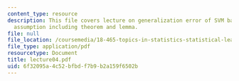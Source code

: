 ```yaml
---
content_type: resource
description: This file covers lecture on generalization error of SVM based on sample
  assumption including theorem and lemma.
file: null
file_location: /coursemedia/18-465-topics-in-statistics-statistical-learning-theory-spring-2007/6f32095a4c52bfbdf7b9b2a159f6502b_lecture04.pdf
file_type: application/pdf
resourcetype: Document
title: lecture04.pdf
uid: 6f32095a-4c52-bfbd-f7b9-b2a159f6502b
---
```


